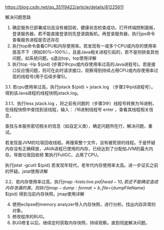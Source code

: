 https://blog.csdn.net/qq_35119422/article/details/81225611

解决问题思路   

1. 确定服务已部署成功且没有被回收，健康状态检查成功，打开终端控制面板，登录服务器，若不能直接登录则先登录跳板机，再登录服务器，执行jps命令查看服务进程是否还存在
2. 执行top命令查看CPU和内存使用率。若发现有一或多个CPU或内存的使用率居高不下（例如80%~100%），且是Java相关进程引起的，若不是则排查其他问题，如系统问题。q退出top，top使用详解
3. 执行top -Hp ${pid}  (步骤2中cpu或内存使用率过高的Java进程号)。若是接口反应慢问题，则可在此时请求接口，观察得到持续占用CPU或内存使用率过高的线程号(用于后续步骤5)。    

3.1. 若cpu使用率过高，执行jstack ${pid} > jstack.log   （步骤2中pid进程号）。得到该Java进程的线程快照jstack.log。

3.1.1、执行less jstack.log ，将之前有问题的（步骤3中）线程号转换为16进制，在线程快照中查找到该线程，输入： /16进制线程号  enter  ，查看其线程相关信息，

查找与本服务密切相关的信息（如自定义类），确定问题所在行，解决问题，重试。

若发现是JVM的垃圾回收线程。再搜索整个文件，没有被死锁的线程。于是怀疑内存没有正确释放，JAVA进程已使用的内存，已经达到了分配给JVM的最大内存。导致垃圾回收频                      繁执行FullGC，占用了CPU。

执行jstat -gcutil ${pid} 若发现年轻代，老年代内存使用率太高。进一步证实之前的怀疑。jstat使用详解 

3.2、若内存使用率过高，执行jmap -histo:live ${pid}  | head -10 ,若还不能确定造成内存泄漏的类， 则执行jmap -dump:format=b,file=${dumpFileName} ${pid} 得到当前内存快照。jmap使用详解

4. 使用eclipse的memory analyzer导入内存快照，进行分析。找出内存异常的对象。
5. 修改程序的BUG。
6. BUG修复以后，继续定时获取内存快照，持续观察。直到彻底解决问题。
